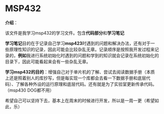 # MSP432

**介绍**：

​	该文件是我学习msp432的学习文件。包含**代码部分**和**学习笔记**

​	**学习笔记**目的在于记录自己学习**msp423**时遇到的问题和解决办法，还有对于一些原理性知识的记录，因此可能会比较杂乱无章。记录顺序是按照我开发过程来记录的，**例如**我进行系统初始化时遇到的问题和学到的知识就会记录在系统初始化的目录下，因此可能看起来会有一些杂乱无章。

​	**学习msp432的目的**：增强自己对于单片机的了解、尝试去阅读数据手册（本质上还是照着别人的库抄写，但是每实现一个库都会去看一下数据手册和底层代码）、了解各种外设的运行原理和底层代码。还有就是为了实验室更新传承代码。（msp430 DOG都不用）

​	希望自己可以坚持下去，基本上在周末的时候进行开发，所以是一周一更（希望如此，乐）
